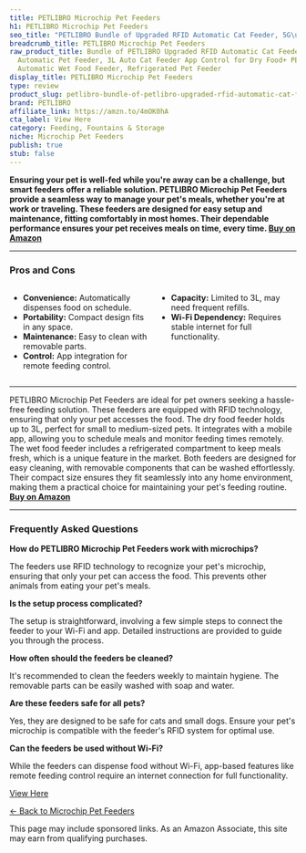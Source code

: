 ```yaml
---
title: PETLIBRO Microchip Pet Feeders
h1: PETLIBRO Microchip Pet Feeders
seo_title: "PETLIBRO Bundle of Upgraded RFID Automatic Cat Feeder, 5G\u2026"
breadcrumb_title: PETLIBRO Microchip Pet Feeders
raw_product_title: Bundle of PETLIBRO Upgraded RFID Automatic Cat Feeder, 5G Wi-Fi
  Automatic Pet Feeder, 3L Auto Cat Feeder App Control for Dry Food+ PETLIBRO Wi-Fi
  Automatic Wet Food Feeder, Refrigerated Pet Feeder
display_title: PETLIBRO Microchip Pet Feeders
type: review
product_slug: petlibro-bundle-of-petlibro-upgraded-rfid-automatic-cat-feeder-5g-wi-fi-3538f9da
brand: PETLIBRO
affiliate_link: https://amzn.to/4mOK0hA
cta_label: View Here
category: Feeding, Fountains & Storage
niche: Microchip Pet Feeders
publish: true
stub: false
---
```


<div id="intro" class="full-width">
  <p><strong>Ensuring your pet is well-fed while you're away can be a challenge, but smart feeders offer a reliable solution. PETLIBRO Microchip Pet Feeders provide a seamless way to manage your pet's meals, whether you're at work or traveling. These feeders are designed for easy setup and maintenance, fitting comfortably in most homes. Their dependable performance ensures your pet receives meals on time, every time. <a href="https://amzn.to/4mOK0hA" rel="nofollow sponsored noopener" target="_blank"><strong>Buy on Amazon</strong></a></strong></p>
</div>

<hr />
<h3 id="pros-cons">Pros and Cons</h3>
<div class="pc-grid" style="display:grid;grid-template-columns:1fr 1fr;gap:16px;">
  <ul>
    <li><strong>Convenience:</strong> Automatically dispenses food on schedule.</li>
    <li><strong>Portability:</strong> Compact design fits in any space.</li>
    <li><strong>Maintenance:</strong> Easy to clean with removable parts.</li>
    <li><strong>Control:</strong> App integration for remote feeding control.</li>
  </ul>
  <ul>
    <li><strong>Capacity:</strong> Limited to 3L, may need frequent refills.</li>
    <li><strong>Wi-Fi Dependency:</strong> Requires stable internet for full functionality.</li>
  </ul>
</div>
<hr />

<div class="full-width">
  <p>PETLIBRO Microchip Pet Feeders are ideal for pet owners seeking a hassle-free feeding solution. These feeders are equipped with RFID technology, ensuring that only your pet accesses the food. The dry food feeder holds up to 3L, perfect for small to medium-sized pets. It integrates with a mobile app, allowing you to schedule meals and monitor feeding times remotely. The wet food feeder includes a refrigerated compartment to keep meals fresh, which is a unique feature in the market. Both feeders are designed for easy cleaning, with removable components that can be washed effortlessly. Their compact size ensures they fit seamlessly into any home environment, making them a practical choice for maintaining your pet's feeding routine. <a href="https://amzn.to/4mOK0hA" rel="nofollow sponsored noopener" target="_blank"><strong>Buy on Amazon</strong></a></p>
</div>

<hr />
<h3 id="faqs">Frequently Asked Questions</h3>

<p><strong>How do PETLIBRO Microchip Pet Feeders work with microchips?</strong></p>
<p>The feeders use RFID technology to recognize your pet's microchip, ensuring that only your pet can access the food. This prevents other animals from eating your pet's meals.</p>

<p><strong>Is the setup process complicated?</strong></p>
<p>The setup is straightforward, involving a few simple steps to connect the feeder to your Wi-Fi and app. Detailed instructions are provided to guide you through the process.</p>

<p><strong>How often should the feeders be cleaned?</strong></p>
<p>It's recommended to clean the feeders weekly to maintain hygiene. The removable parts can be easily washed with soap and water.</p>

<p><strong>Are these feeders safe for all pets?</strong></p>
<p>Yes, they are designed to be safe for cats and small dogs. Ensure your pet's microchip is compatible with the feeder's RFID system for optimal use.</p>

<p><strong>Can the feeders be used without Wi-Fi?</strong></p>
<p>While the feeders can dispense food without Wi-Fi, app-based features like remote feeding control require an internet connection for full functionality.</p>
<p><a class="btn" href="https://amzn.to/4mOK0hA" target="_blank" rel="nofollow sponsored noopener">View Here</a></p>
<p><a href="/roundups/feeding-fountains-storage/microchip-pet-feeders/">← Back to Microchip Pet Feeders</a></p>
<aside class="disclosure">This page may include sponsored links. As an Amazon Associate, this site may earn from qualifying purchases.</aside>
